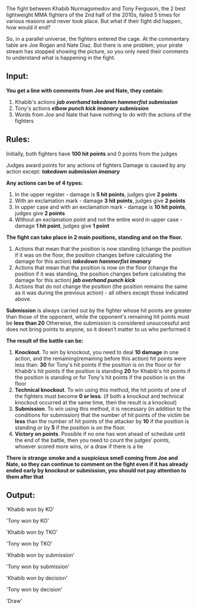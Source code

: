 The fight between Khabib Nurmagomedov and Tony Ferguson, the 2 best lightweight MMA fighters of the 2nd half of the 2010s, failed 5 times for various reasons and never took place. But what if their fight did happen, how would it end?

So, in a parallel universe, the fighters entered the cage. At the commentary table are Joe Rogan and Nate Diaz. But there is one problem, your pirate stream has stopped showing the picture, so you only need their comments to understand what is happening in the fight.


Input:
-

__You get a line with comments from Joe and Nate, they contain:__
1. Khabib's actions
___jab overhand takedown hammerfist submission___
2. Tony's actions
___elbow punch kick imanary submission___
3. Words from Joe and Nate that have nothing to do with the actions of the fighters

Rules:
-

Initially, both fighters have __100 hit points__ and 0 points from the judges

Judges award points for any actions of fighters
Damage is caused by any action except:
___takedown submission imanary___

__Any actions can be of 4 types:__
1. In the upper register - damage is __5 hit points__, judges give __2 points__
2. With an exclamation mark - damage __3 hit points__, judges give __2 points__
3. In upper case and with an exclamation mark - damage is __10 hit points__, judges give __2 points__
4. Without an exclamation point and not the entire word in upper case - damage __1 hit point__, judges give __1 point__

__The fight can take place in 2 main positions, standing and on the floor.__
1. Actions that mean that the position is now standing (change the position if it was on the floor, the position changes before calculating the damage for this action)
___takedown hammerfist imanary___
2. Actions that mean that the position is now on the floor (change the position if it was standing, the position changes before calculating the damage for this action)
___jab overhand punch kick___
3. Actions that do not change the position (the position remains the same as it was during the previous action) - all others except those indicated above.

__Submission__ is always carried out by the fighter whose hit points are greater than those of the opponent, while the opponent's remaining hit points must be __less than 20__
Otherwise, the submission is considered unsuccessful and does not bring points to anyone, so it doesn’t matter to us who performed it

__The result of the battle can be:__
1. __Knockout__. To win by knockout, you need to deal __10 damage__ in one action, and the remaining(remaining before this action) hit points were less than:
__30__ for Tony's hit points if the position is on the floor or for Khabib's hit points if the position is standing
__20__ for Khabib's hit points if the position is standing or for Tony's hit points if the position is on the floor
2. __Technical knockout__. To win using this method, the hit points of one of the fighters must become __0 or less__.
(if both a knockout and technical knockout occurred at the same time, then the result is a knockout)
3. __Submission__. To win using this method, it is necessary (in addition to the conditions for submission) that the number of hit points of the victim be __less__ than the number of hit points of the attacker by __10__ if the position is standing or by __5__ if the position is on the floor.
4. __Victory on points__. Possible if no one has won ahead of schedule until the end of the battle, then you need to count the judges’ points, whoever scored more wins, or a draw if there is a tie

__There is strange smoke and a suspicious smell coming from Joe and Nate, so they can continue to comment on the fight even if it has already ended early by knockout or submission, you should not pay attention to them after that__


Output:
-
'Khabib won by KO'

'Tony won by KO'

'Khabib won by TKO'

'Tony won by TKO'

'Khabib won by submission'

'Tony won by submission'

'Khabib won by decision'

'Tony won by decision'

'Draw'
